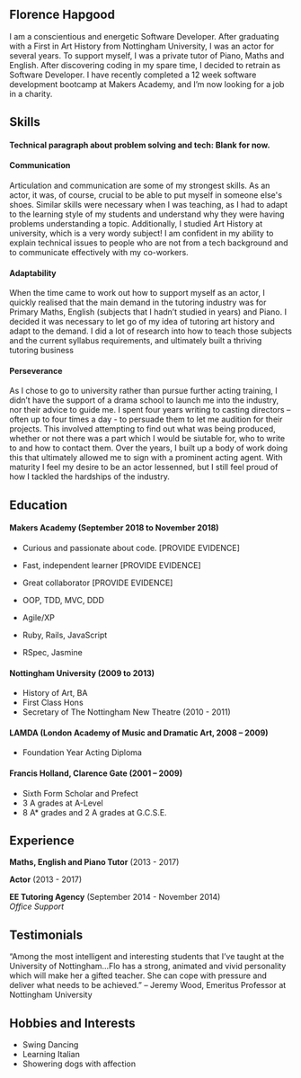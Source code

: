 ## Florence Hapgood

I am a conscientious and energetic Software Developer. After graduating with a First in Art History from Nottingham University, I was an actor for several years. To support myself, I was a private tutor of Piano, Maths and English. After discovering coding in my spare time, I decided to retrain as Software Developer. I have recently completed a 12 week software development bootcamp at Makers Academy, and I’m now looking for a job in a charity. 

## Skills

#### Technical paragraph about problem solving and tech: Blank for now.

#### Communication

Articulation and communication are some of my strongest skills. As an actor, it was, of course, crucial to be able to put myself in someone else's shoes. Similar skills were necessary when I was teaching, as I had to adapt to the learning style of my students and understand why they were having problems understanding a topic. Additionally, I studied Art History at university, which is a very wordy subject! I am confident in my ability to explain technical issues to people who are not from a tech background and to communicate effectively with my co-workers. 

#### Adaptability

When the time came to work out how to support myself as an actor, I quickly realised that the main demand in the tutoring industry was for Primary Maths, English (subjects that I hadn’t studied in years) and Piano. I decided it was necessary to let go of my idea of tutoring art history and adapt to the demand. I did a lot of research into how to teach those subjects and the current syllabus requirements, and ultimately built a thriving tutoring business 

#### Perseverance 

As I chose to go to university rather than pursue further acting training, I didn’t have the support of a drama school to launch me into the industry, nor their advice to guide me. I spent four years writing to casting directors – often up to four times a day - to persuade them to let me audition for their projects. This involved attempting to find out what was being produced, whether or not there was a part which I would be siutable for, who to write to and how to contact them. Over the years, I built up a body of work doing this that ultimately allowed me to sign with a prominent acting agent. With maturity I feel my desire to be an actor lessenned, but I still feel proud of how I tackled the hardships of the industry. 

## Education

#### Makers Academy (September 2018 to November 2018)

- Curious and passionate about code. [PROVIDE EVIDENCE]
- Fast, independent learner [PROVIDE EVIDENCE]
- Great collaborator [PROVIDE EVIDENCE]

- OOP, TDD, MVC, DDD
- Agile/XP
- Ruby, Rails, JavaScript
- RSpec, Jasmine

#### Nottingham University (2009 to 2013)

- History of Art, BA
- First Class Hons
- Secretary of The Nottingham New Theatre (2010 - 2011)

#### LAMDA (London Academy of Music and Dramatic Art, 2008 – 2009)
- Foundation Year Acting Diploma

#### Francis Holland, Clarence Gate (2001 – 2009)

- Sixth Form Scholar and Prefect
-	3 A grades at A-Level
-	8 A* grades and 2 A grades at G.C.S.E.

## Experience

**Maths, English and Piano Tutor** (2013 - 2017) 

**Actor** (2013 - 2017)   

**EE Tutoring Agency** (September 2014 - November 2014)    
*Office Support*  

## Testimonials

“Among the most intelligent and interesting students that I’ve taught at the University of Nottingham…Flo has a strong, animated and vivid personality which will make her a gifted teacher. She can cope with pressure and deliver what needs to be achieved.” – Jeremy Wood, Emeritus Professor at Nottingham University

## Hobbies and Interests

-	Swing Dancing
-	Learning Italian 
-	Showering dogs with affection
